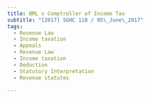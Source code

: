 ```yaml
---
title: BML v Comptroller of Income Tax 
subtitle: "[2017] SGHC 118 / 05\_June\_2017"
tags:
  - Revenue Law
  - Income taxation
  - Appeals
  - Revenue Law
  - Income taxation
  - Deduction
  - Statutory Interpretation
  - Revenue statutes

---
```


